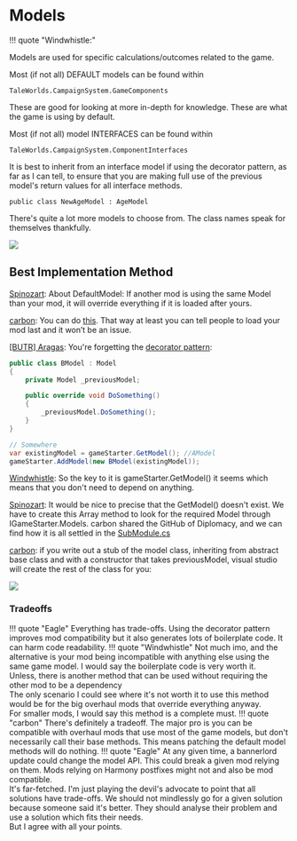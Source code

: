 # Models

!!! quote "Windwhistle:"

Models are used for specific calculations/outcomes related to the game.

Most (if not all) DEFAULT models can be found within

    TaleWorlds.CampaignSystem.GameComponents

These are good for looking at more in-depth for knowledge. These are what the game is using by default.

Most (if not all) model INTERFACES can be found within

    TaleWorlds.CampaignSystem.ComponentInterfaces

It is best to inherit from an interface model if using the decorator pattern, as far as I can tell, to ensure that you are making full use of the previous model's return values for all interface methods.

    public class NewAgeModel : AgeModel

There's quite a lot more models to choose from. The class names speak for themselves thankfully.

![](/pics/2402182140.png)




## Best Implementation Method

[Spinozart](https://discord.com/channels/411286129317249035/677511186295685150/1208527753603981322): About DefaultModel: If another mod is using the same Model than your mod, it will override everything if it is loaded after yours. 

[carbon](https://discord.com/channels/411286129317249035/677511186295685150/1208571938658582570): You can do [this](https://gist.github.com/carbon198/e198ffcf1021c7ad1226ffb850ebccb5). That way at least you can tell people to load your mod last and it won’t be an issue.

[[BUTR] Aragas](https://discord.com/channels/411286129317249035/677511186295685150/1050115613621755995): You're forgetting the [decorator pattern](https://www.dofactory.com/net/decorator-design-pattern):

``` cs
public class BModel : Model
{
    private Model _previousModel;

    public override void DoSomething()
    {
        _previousModel.DoSomething();
    }
}

// Somewhere
var existingModel = gameStarter.GetModel(); //AModel
gameStarter.AddModel(new BModel(existingModel));
```

[Windwhistle](https://discord.com/channels/411286129317249035/677511186295685150/1208679299729858581): So the key to it is gameStarter.GetModel() it seems which means that you don't need to depend on anything.

[Spinozart](https://discord.com/channels/411286129317249035/677511186295685150/1208732219380736051): It would be nice to precise that the GetModel() doesn't exist. We have to create this Array method to look for the required Model through IGameStarter.Models. carbon shared the GitHub of Diplomacy, and we can find how it is all settled in the [SubModule.cs](https://github.com/DiplomacyTeam/Bannerlord.Diplomacy/blob/main/src/Bannerlord.Diplomacy/SubModule.cs)

[carbon](https://discord.com/channels/411286129317249035/677511186295685150/1208733697793331240): if you write out a stub of the model class, inheriting from abstract base class and with a constructor that takes previousModel, visual studio will create the rest of the class for you:

![](/pics/2402181333.png)


### Tradeoffs

!!! quote "Eagle"
    Everything has trade-offs. Using the decorator pattern improves mod compatibility but it also generates lots of boilerplate code. It can harm code readability.
!!! quote "Windwhistle"
    Not much imo, and the alternative is your mod being incompatible with anything else using the same game model. I would say the boilerplate code is very worth it.<br>
    Unless, there is another method that can be used without requiring the other mod to be a dependency<br>
    The only scenario I could see where it's not worth it to use this method would be for the big overhaul mods that override everything anyway.<br>
    For smaller mods, I would say this method is a complete must.
!!! quote "carbon"
    There's definitely a tradeoff. The major pro is you can be compatible with overhaul mods that use most of the game models, but don't necessarily call their base methods. This means patching the default model methods will do nothing.
!!! quote "Eagle"
    At any given time, a bannerlord update could change the model API. This could break a given mod relying on them. Mods relying on Harmony postfixes might not and also be mod compatible.<br>
    It's far-fetched. I'm just playing the devil's advocate to point that all solutions have trade-offs. We should not mindlessly go for a given solution because someone said it's better. They should analyse their problem and use a solution which fits their needs.<br>
    But I agree with all your points.
